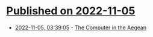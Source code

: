 # [Published on 2022-11-05](index.md)

* [2022-11-05, 03:39:05](https://news.ycombinator.com/item?id=33477651) - [The Computer in the Aegean](https://www.historytoday.com/archive/great-debates/computer-aegean)

